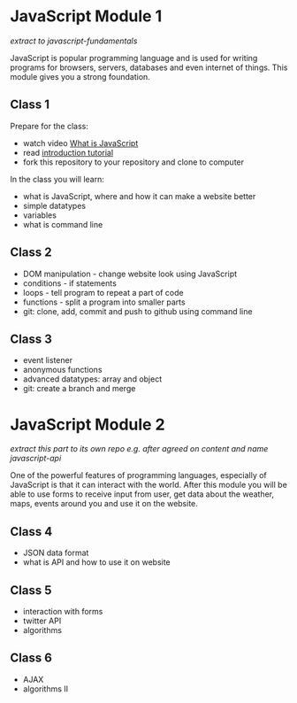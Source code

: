 # JavaScript Module 1
_extract to javascript-fundamentals_

JavaScript is popular programming language and is used for writing programs for browsers, servers, databases and even internet of things. This module gives you a strong foundation.

## Class 1
Prepare for the class:

- watch video [What is JavaScript](https://www.youtube.com/watch?v=nItSSTwBvSU)
- read [introduction tutorial](http://tutorials.codebar.io/js/lesson1/tutorial.html)
- fork this repository to your repository and clone to computer

In the class you will learn:

- what is JavaScript, where and how it can make a website better
- simple datatypes
- variables
- what is command line

## Class 2
- DOM manipulation - change website look using JavaScript
- conditions - if statements
- loops - tell program to repeat a part of code
- functions - split a program into smaller parts
- git: clone, add, commit and push to github using command line

## Class 3
- event listener
- anonymous functions
- advanced datatypes: array and object
- git: create a branch and merge

# JavaScript Module 2
_extract this part to its own repo e.g. after agreed on content and name javascript-api_

One of the powerful features of programming languages, especially of JavaScript is that it can interact with the world. After this module you will be able to use forms to receive input from user, get data about the weather, maps, events around you and use it on the website.

## Class 4
- JSON data format
- what is API and how to use it on website

## Class 5
- interaction with forms
- twitter API
- algorithms

## Class 6
- AJAX
- algorithms II
